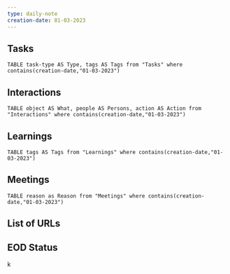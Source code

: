 ```yaml
---
type: daily-note
creation-date: 01-03-2023
---
```


## Tasks
```dataview
TABLE task-type AS Type, tags AS Tags from "Tasks" where contains(creation-date,"01-03-2023")
```

## Interactions
```dataview
TABLE object AS What, people AS Persons, action AS Action from "Interactions" where contains(creation-date,"01-03-2023") 
```

## Learnings 
```dataview
TABLE tags AS Tags from "Learnings" where contains(creation-date,"01-03-2023")
```


## Meetings
```dataview
TABLE reason as Reason from "Meetings" where contains(creation-date,"01-03-2023") 
```


## List of URLs



## EOD Status

k